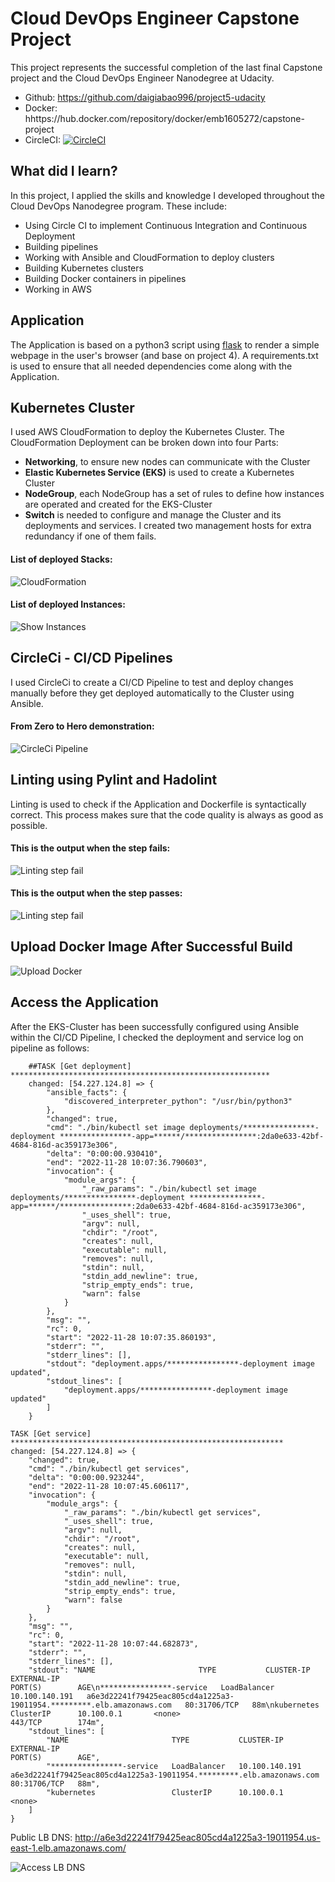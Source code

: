 # Cloud DevOps Engineer Capstone Project

This project represents the successful completion of the last final Capstone project and the Cloud DevOps Engineer Nanodegree at Udacity.
- Github: https://github.com/daigiabao996/project5-udacity
- Docker: hhttps://hub.docker.com/repository/docker/emb1605272/capstone-project
- CircleCI: [![CircleCI](https://circleci.com/gh/circleci/circleci-docs.svg?style=svg)](https://app.circleci.com/pipelines/github/daigiabao996/project5-udacity)
## What did I learn?

In this project, I applied the skills and knowledge I developed throughout the Cloud DevOps Nanodegree program. These include:
- Using Circle CI to implement Continuous Integration and Continuous Deployment
- Building pipelines
- Working with Ansible and CloudFormation to deploy clusters
- Building Kubernetes clusters
- Building Docker containers in pipelines
- Working in AWS

## Application

The Application is based on a python3 script using <a target="_blank" href="https://flask.palletsprojects.com">flask</a> to render a simple webpage in the user's browser (and base on project 4).
A requirements.txt is used to ensure that all needed dependencies come along with the Application.

## Kubernetes Cluster

I used AWS CloudFormation to deploy the Kubernetes Cluster.
The CloudFormation Deployment can be broken down into four Parts:
- **Networking**, to ensure new nodes can communicate with the Cluster
- **Elastic Kubernetes Service (EKS)** is used to create a Kubernetes Cluster
- **NodeGroup**, each NodeGroup has a set of rules to define how instances are operated and created for the EKS-Cluster
- **Switch** is needed to configure and manage the Cluster and its deployments and services. I created two management hosts for extra redundancy if one of them fails.

#### List of deployed Stacks:
![CloudFormation](./screenshot/stacks.png)

#### List of deployed Instances:
![Show Instances](./screenshot/Instances.png)

## CircleCi - CI/CD Pipelines

I used CircleCi to create a CI/CD Pipeline to test and deploy changes manually before they get deployed automatically to the Cluster using Ansible.

#### From Zero to Hero demonstration:

![CircleCi Pipeline](./screenshot/build-success.png)

## Linting using Pylint and Hadolint

Linting is used to check if the Application and Dockerfile is syntactically correct.
This process makes sure that the code quality is always as good as possible.

#### This is the output when the step fails:

![Linting step fail](./screenshot/lint-fail.png)


#### This is the output when the step passes:

![Linting step fail](./screenshot/lint-success.png)

## Upload Docker Image After Successful Build

![Upload Docker](./screenshot/docker.png)

## Access the Application

After the EKS-Cluster has been successfully configured using Ansible within the CI/CD Pipeline, I checked the deployment and service log on pipeline as follows:

```
    ##TASK [Get deployment] **********************************************************
    changed: [54.227.124.8] => {
        "ansible_facts": {
            "discovered_interpreter_python": "/usr/bin/python3"
        },
        "changed": true,
        "cmd": "./bin/kubectl set image deployments/****************-deployment ****************-app=******/****************:2da0e633-42bf-4684-816d-ac359173e306",
        "delta": "0:00:00.930410",
        "end": "2022-11-28 10:07:36.790603",
        "invocation": {
            "module_args": {
                "_raw_params": "./bin/kubectl set image deployments/****************-deployment ****************-app=******/****************:2da0e633-42bf-4684-816d-ac359173e306",
                "_uses_shell": true,
                "argv": null,
                "chdir": "/root",
                "creates": null,
                "executable": null,
                "removes": null,
                "stdin": null,
                "stdin_add_newline": true,
                "strip_empty_ends": true,
                "warn": false
            }
        },
        "msg": "",
        "rc": 0,
        "start": "2022-11-28 10:07:35.860193",
        "stderr": "",
        "stderr_lines": [],
        "stdout": "deployment.apps/****************-deployment image updated",
        "stdout_lines": [
            "deployment.apps/****************-deployment image updated"
        ]
    }

TASK [Get service] *************************************************************
changed: [54.227.124.8] => {
    "changed": true,
    "cmd": "./bin/kubectl get services",
    "delta": "0:00:00.923244",
    "end": "2022-11-28 10:07:45.606117",
    "invocation": {
        "module_args": {
            "_raw_params": "./bin/kubectl get services",
            "_uses_shell": true,
            "argv": null,
            "chdir": "/root",
            "creates": null,
            "executable": null,
            "removes": null,
            "stdin": null,
            "stdin_add_newline": true,
            "strip_empty_ends": true,
            "warn": false
        }
    },
    "msg": "",
    "rc": 0,
    "start": "2022-11-28 10:07:44.682873",
    "stderr": "",
    "stderr_lines": [],
    "stdout": "NAME                       TYPE           CLUSTER-IP       EXTERNAL-IP                                                             PORT(S)        AGE\n****************-service   LoadBalancer   10.100.140.191   a6e3d22241f79425eac805cd4a1225a3-19011954.*********.elb.amazonaws.com   80:31706/TCP   88m\nkubernetes                 ClusterIP      10.100.0.1       <none>                                                                  443/TCP        174m",
    "stdout_lines": [
        "NAME                       TYPE           CLUSTER-IP       EXTERNAL-IP                                                             PORT(S)        AGE",
        "****************-service   LoadBalancer   10.100.140.191   a6e3d22241f79425eac805cd4a1225a3-19011954.*********.elb.amazonaws.com   80:31706/TCP   88m",
        "kubernetes                 ClusterIP      10.100.0.1       <none>  
    ]
} 
```

Public LB DNS: http://a6e3d22241f79425eac805cd4a1225a3-19011954.us-east-1.elb.amazonaws.com/

![Access LB DNS](./screenshot/dns.png)
